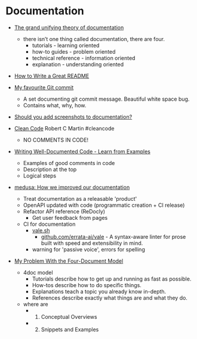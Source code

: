 Documentation
=============

* [The grand unifying theory of documentation](https://documentation.divio.com)
    *  there isn’t one thing called documentation, there are four.
        * tutorials - learning oriented
        * how-to guides - problem oriented
        * technical reference - information oriented
        * explanation - understanding oriented

* [How to Write a Great README](https://www.appsmith.com/blog/write-a-great-readme)
* [My favourite Git commit](https://dhwthompson.com/2019/my-favourite-git-commit)
    * A set documenting git commit message. Beautiful white space bug.
    * Contains what, why, how.
* [Should you add screenshots to documentation?](https://thisisimportant.net/posts/screenshots-in-documentation/)
* [Clean Code]() Robert C Martin #cleancode
    * NO COMMENTS IN CODE!
* [Writing Well-Documented Code - Learn from Examples](https://codecatalog.org/2021/09/04/well-documented-code.html)
    * Examples of good comments in code
    * Description at the top
    * Logical steps

* [medusa: How we improved our documentation](https://medusajs.com/blog/how-we-improved-our-documentation/)
    * Treat documentation as a releasable 'product'
    * OpenAPI updated with code (programmatic creation + CI release)
    * Refactor API reference (ReDocly)
        * Get user feedback from pages
    * CI for documentation
        * [vale.sh](https://vale.sh/)
            * [github.com/errata-ai/vale](https://github.com/errata-ai/vale) - A syntax-aware linter for prose built with speed and extensibility in mind. 
        * warning for 'passive voice', errors for spelling

* [My Problem With the Four-Document Model](https://www.hillelwayne.com/post/problems-with-the-4doc-model/)
    * 4doc model
        * Tutorials describe how to get up and running as fast as possible.
        * How-tos describe how to do specific things.
        * Explanations teach a topic you already know in-depth.
        * References describe exactly what things are and what they do.
    * where are
        * 1. Conceptual Overviews
        * 2. Snippets and Examples
